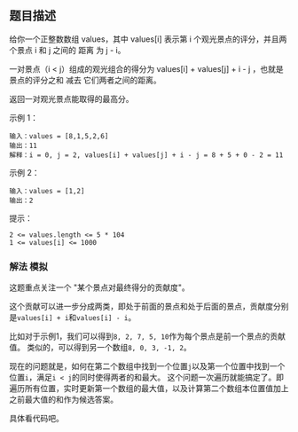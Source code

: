 ## 题目描述
给你一个正整数数组 values，其中 values[i] 表示第 i 个观光景点的评分，并且两个景点 i 和 j 之间的 距离 为 j - i。

一对景点（i < j）组成的观光组合的得分为 values[i] + values[j] + i - j ，也就是景点的评分之和 减去 它们两者之间的距离。

返回一对观光景点能取得的最高分。

示例 1：
```
输入：values = [8,1,5,2,6]
输出：11
解释：i = 0, j = 2, values[i] + values[j] + i - j = 8 + 5 + 0 - 2 = 11
```
示例 2：
```
输入：values = [1,2]
输出：2
```

提示：
```
2 <= values.length <= 5 * 104
1 <= values[i] <= 1000
```

### 解法 模拟
这题重点关注一个 "某个景点对最终得分的贡献度"。

这个贡献可以进一步分成两类，即处于前面的景点和处于后面的景点，贡献度分别是`values[i] + i`和`values[i] - i`。

比如对于示例1，我们可以得到`8, 2, 7, 5, 10`作为每个景点是前一个景点的贡献值。
类似的，可以得到另一个数组`8, 0, 3, -1, 2`。

现在的问题就是，如何在第二个数组中找到一个位置`j`以及第一个位置中找到一个位置`i`，满足`i < j`的同时使得两者的和最大。
这个问题一次遍历就能搞定了。即遍历所有位置，实时更新第一个数组的最大值，以及计算第二个数组本位置值加上之前最大值的和作为候选答案。

具体看代码吧。